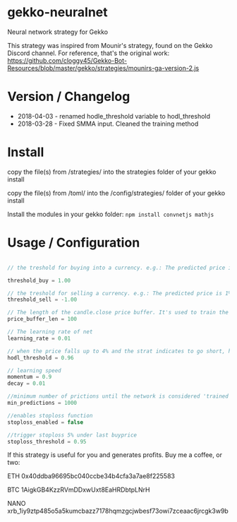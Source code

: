 # gekko-neuralnet
Neural network strategy for Gekko

This strategy was inspired from Mounir's strategy, found on the Gekko Discord channel. 
For reference, that's the original work: https://github.com/cloggy45/Gekko-Bot-Resources/blob/master/gekko/strategies/mounirs-ga-version-2.js

# Version / Changelog
- 2018-04-03 - renamed hodle_threshold variable to hodl_threshold
- 2018-03-28 - Fixed SMMA input. Cleaned the training method

# Install
copy the file(s) from /strategies/ into the strategies folder of your gekko install

copy the file(s) from /toml/ into the /config/strategies/ folder of your gekko install

Install the modules in your gekko folder:
`npm install convnetjs mathjs`

# Usage / Configuration

```javascript

// the treshold for buying into a currency. e.g.: The predicted price is 1% above the current candle.close

threshold_buy = 1.00

// the treshold for selling a currency. e.g.: The predicted price is 1% under the current candle.close
threshold_sell = -1.00

// The length of the candle.close price buffer. It's used to train the network on every update cycle.
price_buffer_len = 100

// The learning rate of net
learning_rate = 0.01

// when the price falls up to 4% and the strat indicates to go short, hodl!
hodl_threshold = 0.96

// learning speed
momentum = 0.9
decay = 0.01

//minimum number of prictions until the network is considered 'trained'. History size should be equal
min_predictions = 1000

//enables stoploss function
stoploss_enabled = false

//trigger stoploss 5% under last buyprice
stoploss_threshold = 0.95

```

If this strategy is useful for you and generates profits. Buy me a coffee, or two:
 
ETH 0x40ddba96695bc040ccbe34b4cfa3a7ae8f225583

BTC 1AigkGB4KzzRVmDDxwUxt8EaHRDbtpLNrH

NANO xrb_1iy9ztp485o5a5kumcbazz7178hqmzgcjwbesf73owi7zceaac6jrcgk3w9b
